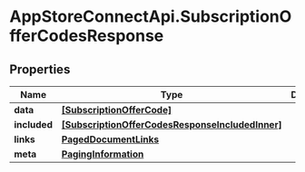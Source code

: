 # AppStoreConnectApi.SubscriptionOfferCodesResponse

## Properties

Name | Type | Description | Notes
------------ | ------------- | ------------- | -------------
**data** | [**[SubscriptionOfferCode]**](SubscriptionOfferCode.md) |  | 
**included** | [**[SubscriptionOfferCodesResponseIncludedInner]**](SubscriptionOfferCodesResponseIncludedInner.md) |  | [optional] 
**links** | [**PagedDocumentLinks**](PagedDocumentLinks.md) |  | 
**meta** | [**PagingInformation**](PagingInformation.md) |  | [optional] 


